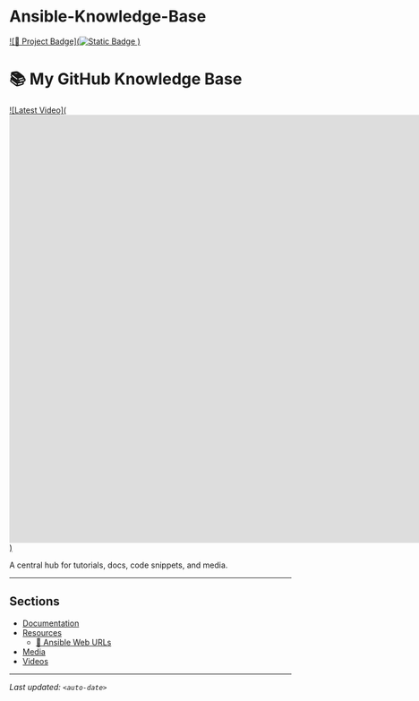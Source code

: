 # Ansible-Knowledge-Base
[![🔖 Project Badge](![Static Badge](https://img.shields.io/badge/ansible-knowledge-base)
)](#)

# 📚 My GitHub Knowledge Base

[![Latest Video](<iframe width="1920" height="765" src="https://www.youtube.com/embed/1id6ERvfozo" title="What is Ansible | Ansible Playbook explained | Ansible Tutorial for Beginners" frameborder="0" allow="accelerometer; autoplay; clipboard-write; encrypted-media; gyroscope; picture-in-picture; web-share" referrerpolicy="strict-origin-when-cross-origin" allowfullscreen></iframe>)]([https://youtu.be/<VIDEO_ID>](https://youtu.be/1id6ERvfozo))

A central hub for tutorials, docs, code snippets, and media.

---

## Sections

- [Documentation](docs/)
- [Resources](resources/)
  - [🔗 Ansible Web URLs](resources/ansible-links.md)
- [Media](media/)
- [Videos](videos/)

---

_Last updated: `<auto-date>`_
